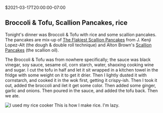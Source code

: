 $2021-03-17T20:00:00-07:00
## Broccoli & Tofu, Scallion Pancakes, rice

Tonight's dinner was Broccoli & Tofu with rice and some scallion pancakes. The pancakes are mix-up of [The Flakiest Scallion Pancakes](https://www.seriouseats.com/recipes/2011/04/extra-flaky-scallion-pancakes-recipe.html) from J. Kenji Lopez-Alt (the dough & double roll technique) and Alton Brown's [Scallion Pancakes](https://altonbrown.com/recipes/scallion-pancakes/) (the scallion oil).

The Broccoli & Tofu was from nowhere specifically; the sauce was black vinegar, soy sauce, sesame oil, corn starch, water, shaoxing cooking wine and sugar. I cut the tofu in half and let it sit wrapped in a kitchen towel in the fridge with some weight on it to get it drier. Then I lightly dusted it with cornstarch, and cooked it in the wok first, getting it crispy-ish.  Then I took it out, added the broccoli and ilet it get some color. Then added some ginger, garlic and onions.  Then poured in the sauce, and added the tofu back.  Then we ate.

![I used my rice cooker](rice-cooker.jpg)
This is how I make rice. I'm lazy.
